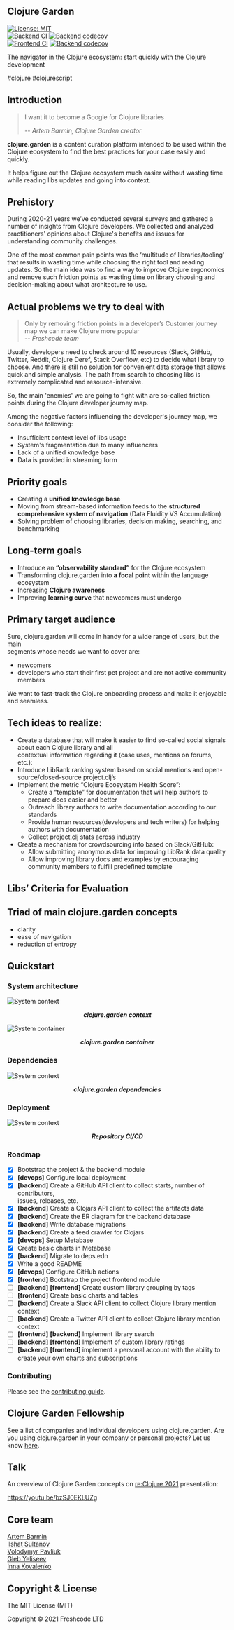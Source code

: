 ## Clojure Garden

[![License: MIT](https://img.shields.io/badge/License-MIT-yellow.svg)](https://opensource.org/licenses/MIT)  
[![Backend CI](https://github.com/clojure-garden/clojure-garden/actions/workflows/ci-backend.yml/badge.svg)](https://github.com/clojure-garden/clojure-garden/actions/workflows/ci-backend.yml)
[![Backend codecov](https://codecov.io/gh/clojure-garden/clojure-garden/branch/master/graph/badge.svg?token=TS0K0R8M1V&flag=backend)](https://codecov.io/gh/clojure-garden/clojure-garden)  
[![Frontend CI](https://github.com/clojure-garden/clojure-garden/actions/workflows/ci-frontend.yml/badge.svg)](https://github.com/clojure-garden/clojure-garden/actions/workflows/ci-frontend.yml)
[![Backend codecov](https://codecov.io/gh/clojure-garden/clojure-garden/branch/master/graph/badge.svg?token=TS0K0R8M1V&flag=frontend)](https://codecov.io/gh/clojure-garden/clojure-garden)

The [navigator](https://clojure.garden) in the Clojure ecosystem: start quickly with the Clojure development

\#clojure \#clojurescript


## Introduction

> I want it to become a Google for Clojure libraries
> 
> -- <cite>Artem Barmin, Clojure Garden creator</cite>

**clojure.garden** is a content curation platform intended to be used within the Clojure ecosystem to find the best practices 
for your case easily and quickly.

It helps figure out the Clojure ecosystem much easier without wasting time
while reading libs updates and going into context.


## Prehistory

During 2020-21 years we’ve conducted several surveys and gathered a number of insights from Clojure developers. We collected and 
analyzed practitioners' opinions about Clojure's benefits and issues for understanding community challenges.

One of the most common pain points was the ‘multitude of libraries/tooling’ that results in wasting time while choosing the right 
tool and reading updates. So the main idea was to find a way to improve Clojure ergonomics and remove such friction points as 
wasting time on library choosing and decision-making about what architecture to use.


## Actual problems we try to deal with

> Only by removing friction points in a developer’s Customer journey   
> map we can make Clojure more popular  
-- <cite>Freshcode team</cite>

Usually, developers need to check around 10 resources (Slack, GitHub, Twitter, Reddit, Clojure Deref, Stack Overflow, etc) to 
decide what library to choose. And there is still no solution for convenient data storage that allows quick and simple analysis. 
The path from search to choosing libs is extremely complicated and resource-intensive.

So, the main 'enemies' we are going to fight with are so-called friction points during the Clojure developer journey map.

Among the negative factors influencing the developer's journey map, we consider the following:

- Insufficient context level of libs usage
- System's fragmentation due to many influencers
- Lack of a unified knowledge base
- Data is provided in streaming form


## Priority goals

- Creating a **unified knowledge base**
- Moving from stream-based information feeds to the **structured  
  comprehensive system of navigation** (Data Fluidity VS Accumulation)
- Solving problem of choosing libraries, decision making, searching, and benchmarking


## Long-term goals

- Introduce an **“observability standard”** for the Clojure ecosystem
- Transforming clojure.garden into **a focal point** within the language ecosystem
- Increasing **Clojure awareness**
- Improving **learning curve** that newcomers must undergo


## Primary target audience

Sure, clojure.garden will come in handy for a wide range of users, but the main  
segments whose needs we want to cover are:

- newcomers
- developers who start their first pet project and are not active community members

We want to fast-track the Clojure onboarding process and make it enjoyable and seamless.


## Tech ideas to realize:

* Create a database that will make it easier to find so-called social signals about each Clojure library and all  
  contextual information regarding it (case uses, mentions on forums, etc.):
* Introduce LibRank ranking system based on social mentions and open-source/closed-source project.clj’s
* Implement the metric “Clojure Ecosystem Health Score”:
  - Create a “template” for documentation that will help authors to prepare docs easier and better
  - Outreach library authors to write documentation according to our standards
  - Provide human resources(developers and tech writers) for helping authors with documentation
  - Collect project.clj stats across industry
* Create a mechanism for crowdsourcing info based on Slack/GitHub:
  - Allow submitting anonymous data for improving LibRank data quality
  - Allow improving library docs and examples by encouraging community members to fulfill predefined template


## Libs’ Criteria for Evaluation


## Triad of main clojure.garden concepts

- clarity
- ease of navigation
- reduction of entropy


## Quickstart

### System architecture

<img alt="System context" src="diagrams/system/clojure-garden-system-context.drawio.png" title="System context"/>
<p align="center"><strong><em>clojure.garden context</em></strong></p>  

<img alt="System container" src="diagrams/system/clojure-garden-system-container.drawio.png" title="System container"/>
<p align="center"><strong><em>clojure.garden container</em></strong></p>

### Dependencies

<img alt="System context" src="diagrams/system/clojure-garden-deps-mindmap.png" title="clojure.garden dependencies"/>
<p align="center"><strong><em>clojure.garden dependencies</em></strong></p>  

### Deployment

<img alt="System context" src="diagrams/deployment/cicd-mindmap.png" title="Repository CI/CD"/>
<p align="center"><strong><em>Repository CI/CD</em></strong></p> 

### Roadmap

- [x] Bootstrap the project & the backend module
- [x] **\[devops\]** Configure local deployment
- [x] **\[backend\]** Create a GitHub API client to collect starts, number of contributors,  
      issues, releases, etc.
- [x] **\[backend\]** Create a Clojars API client to collect the artifacts data
- [x] **\[backend\]** Create the ER diagram for the backend database
- [x] **\[backend\]** Write database migrations
- [x] **\[backend\]** Create a feed crawler for Clojars
- [x] **\[devops\]** Setup Metabase
- [x] Create basic charts in Metabase
- [x] **\[backend\]** Migrate to deps.edn
- [x] Write a good README
- [x] **\[devops\]** Configure GitHub actions
- [x] **\[frontend\]** Bootstrap the project frontend module
- [ ] **\[backend\]** **\[frontend\]** Create custom library grouping by tags
- [ ] **\[frontend\]** Create basic charts and tables
- [ ] **\[backend\]** Create a Slack API client to collect Clojure library mention context
- [ ] **\[backend\]** Create a Twitter API client to collect Clojure library mention context
- [ ] **\[frontend\]** **\[backend\]** Implement library search
- [ ] **\[backend\]** **\[frontend\]** Implement of custom library ratings
- [ ] **\[backend\]** **\[frontend\]** implement a personal account with the ability to create your own charts and subscriptions

### Contributing

Please see the [contributing guide](CONTRIBUTING.md).


## Clojure Garden Fellowship

See a list of companies and individual developers using clojure.garden.
Are you using clojure.garden in your company or personal projects? Let us know [here](https://freshcodeit.com/contact).

## Talk

An overview of Сlojure Garden concepts on [re:Clojure 2021](https://www.reclojure.org/) presentation:

https://youtu.be/bzSJ0EKLUZg

## Core team

[Artem Barmin](https://github.com/artem-barmin-dev)  
[Ilshat Sultanov](https://github.com/just-sultanov)  
[Volodymyr Pavliuk](https://github.com/volodymyrpavliuk)  
[Gleb Yeliseev](https://github.com/devleifr)  
[Inna Kovalenko](https://github.com/innakovalenko)

## Copyright & License

The MIT License (MIT)

Copyright © 2021 Freshcode LTD
